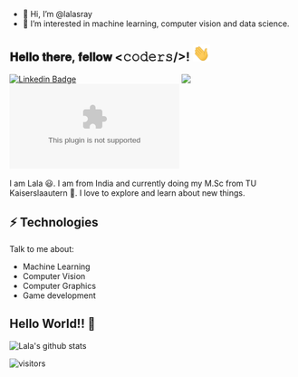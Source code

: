 - 👋 Hi, I’m @lalasray
- 👀 I’m interested in machine learning, computer vision and data science.

<!---
lalasray/lalasray is a ✨ special ✨ repository because its `README.md` (this file) appears on your GitHub profile.
You can click the Preview link to take a look at your changes.
--->



<h2> 𝐇𝐞𝐥𝐥𝐨 𝐭𝐡𝐞𝐫𝐞, 𝐟𝐞𝐥𝐥𝐨𝐰 <𝚌𝚘𝚍𝚎𝚛𝚜/>! <img src="https://raw.githubusercontent.com/ABSphreak/ABSphreak/master/gifs/Hi.gif" width="30px"></h2>

<img align='right' src='https://user-images.githubusercontent.com/5713670/87202985-820dcb80-c2b6-11ea-9f56-7ec461c497c3.gif' width='200"'>

[![Linkedin Badge](https://img.shields.io/badge/LinkedIn-lala-blue&logo=Linkedin&logoColor=white&link=https://www.linkedin.com/in/lala-shakti-swarup-ray/)](https://www.linkedin.com/in/lala-shakti-swarup-ray/) [![Gmail Badge](https://img.shields.io/badge/Gmail-lala-red&logo=Gmail&logoColor=white&link=mailto:lalashakti96@gmail.com)](mailto:lalashakti96@gmail.com)

I am Lala 😃. I am from India and currently doing my M.Sc from TU Kaiserslaautern 🏫. I love to explore and learn about new things.
## ⚡ Technologies
Talk to me about:
- Machine Learning
- Computer Vision
- Computer Graphics
- Game development

## Hello World!! 🤔


![Lala's github stats](https://github-readme-stats.vercel.app/api?username=lalasray&hide=["issues"]&show_icons=true)

![visitors](https://visitor-badge.glitch.me/badge?page_id=lalasray.lalasray)

